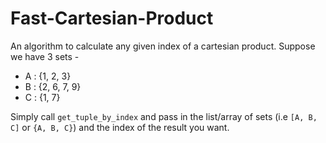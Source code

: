 # Fast-Cartesian-Product
An algorithm to calculate any given index of a cartesian product.
Suppose we have 3 sets - 
* A : {1, 2, 3}
* B : {2, 6, 7, 9}
* C : {1, 7}

Simply call `get_tuple_by_index` and pass in the list/array of sets (i.e `[A, B, C]` or `{A, B, C}`) and the index of the result you want.
